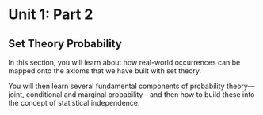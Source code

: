 # Unit 1: Part 2

## Set Theory Probability 

In this section, you will learn about how real-world occurrences can be mapped onto the axioms that we have built with set theory. 

You will then learn several fundamental components of probability theory—joint, conditional and marginal probability—and then how to build these into the concept of statistical independence. 
